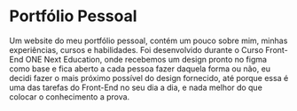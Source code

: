 # Portfólio Pessoal
 Um website do meu portfólio pessoal, contém um pouco sobre mim, minhas experiências, cursos e habilidades. Foi desenvolvido durante o Curso Front-End ONE Next Education, onde recebemos um design pronto no figma como base e fica aberto a cada pessoa fazer daquela forma ou não, eu decidi fazer o mais próximo possível do design fornecido, até porque essa é uma das tarefas do Front-End no seu dia a dia, e nada melhor do que colocar o conhecimento a prova.

